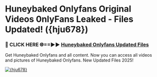 # Huneybaked Onlyfans Original Videos 0nlyFans Leaked - Files Updated! ({hju678})

<h3>🔴 CLICK HERE 🌐==►► <a href="https://tinyurl.com/ms9xzufz" rel="nofollow">Huneybaked Onlyfans Updated Files</a></h3>

Get Huneybaked Onlyfans and all content. Now you can access all videos and pictures of Huneybaked Onlyfans. New Updated Files 2025!

[![{hju678}](https://i.imgur.com/PQ7UWWw.gif)](https://tinyurl.com/ms9xzufz)